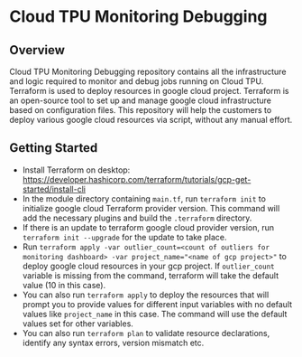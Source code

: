 <!--
 Copyright 2023 Google LLC
 
 Licensed under the Apache License, Version 2.0 (the "License");
 you may not use this file except in compliance with the License.
 You may obtain a copy of the License at
 
      https://www.apache.org/licenses/LICENSE-2.0
 
 Unless required by applicable law or agreed to in writing, software
 distributed under the License is distributed on an "AS IS" BASIS,
 WITHOUT WARRANTIES OR CONDITIONS OF ANY KIND, either express or implied.
 See the License for the specific language governing permissions and
 limitations under the License.
 -->
# Cloud TPU Monitoring Debugging

## Overview

Cloud TPU Monitoring Debugging repository contains all the infrastructure and logic 
required to monitor and debug jobs running on Cloud TPU. Terraform is used to deploy
resources in google cloud project.
Terraform is an open-source tool to set up and manage google cloud
infrastructure based on configuration files. This repository will help the
customers to deploy various google cloud resources via script, without any
manual effort.

## Getting Started

-   Install Terraform on desktop:
    https://developer.hashicorp.com/terraform/tutorials/gcp-get-started/install-cli
-   In the module directory containing `main.tf`, run `terraform init` to
    initialize google cloud Terraform provider version. This command will add
    the necessary plugins and build the `.terraform` directory.
-   If there is an update to terraform google cloud provider version, run
    `terraform init --upgrade` for the update to take place.
-   Run `terraform apply -var outlier_count=<count of outliers for monitoring
    dashboard> -var project_name="<name of gcp project>"` to deploy google cloud
    resources in your gcp project. If `outlier_count` variable is missing from
    the command, terraform will take the default value (10 in this case).
-   You can also run `terraform apply` to deploy the resources that will prompt
    you to provide values for different input variables with no default values
    like `project_name` in this case. The command will use the default values set for other variables.
-   You can also run `terraform plan` to validate resource declarations,
    identify any syntax errors, version mismatch etc.
